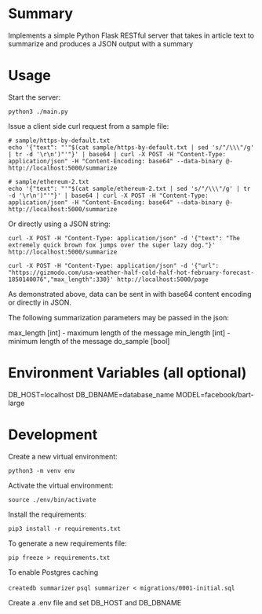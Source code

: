 # Summary

Implements a simple Python Flask RESTful server that takes in article text to summarize and produces a JSON output with a summary


# Usage

Start the server:

`python3 ./main.py`


Issue a client side curl request from a sample file:

```
# sample/https-by-default.txt
echo '{"text": "'"$(cat sample/https-by-default.txt | sed 's/"/\\\"/g' | tr -d '\r\n')"'"}' | base64 | curl -X POST -H "Content-Type: application/json" -H "Content-Encoding: base64" --data-binary @- http://localhost:5000/summarize

# sample/ethereum-2.txt
echo '{"text": "'"$(cat sample/ethereum-2.txt | sed 's/"/\\\"/g' | tr -d '\r\n')"'"}' | base64 | curl -X POST -H "Content-Type: application/json" -H "Content-Encoding: base64" --data-binary @- http://localhost:5000/summarize
```

Or directly using a JSON string:

```
curl -X POST -H "Content-Type: application/json" -d '{"text": "The extremely quick brown fox jumps over the super lazy dog."}' http://localhost:5000/summarize
```

```
curl -X POST -H "Content-Type: application/json" -d '{"url": "https://gizmodo.com/usa-weather-half-cold-half-hot-february-forecast-1850140076","max_length":330}' http://localhost:5000/page
```

As demonstrated above, data can be sent in with base64 content encoding or directly in JSON.

The following summarization parameters may be passed in the json:

  max_length [int] - maximum length of the message
  min_length [int] - minimum length of the message
  do_sample [bool]

# Environment Variables (all optional)

  DB_HOST=localhost
  DB_DBNAME=database_name
  MODEL=facebook/bart-large

# Development

Create a new virtual environment:

`python3 -m venv env`

Activate the virtual environment:

`source ./env/bin/activate`

Install the requirements:

`pip3 install -r requirements.txt`

To generate a new requirements file:

`pip freeze > requirements.txt`

To enable Postgres caching

`createdb summarizer`
`psql summarizer < migrations/0001-initial.sql`

  Create a .env file and set DB_HOST and DB_DBNAME
